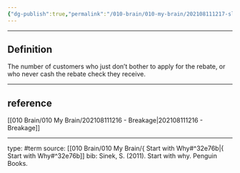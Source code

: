 ```yaml
---
{"dg-publish":true,"permalink":"/010-brain/010-my-brain/202108111217-slippage/","created":"2021-08-11T12:17:44.000-04:00","updated":"2025-03-13T15:14:32.525-04:00"}
---
```


---

## Definition
The number of customers who just don’t bother to apply for the rebate, or who never cash the rebate check they receive.

--- 

## reference
[[010 Brain/010 My Brain/202108111216 - Breakage\|202108111216 - Breakage]]

---
 
type: #term 
source: [[010 Brain/010 My Brain/{ Start with Why#^32e76b\|{ Start with Why#^32e76b]]
bib: Sinek, S. (2011). Start with why. Penguin Books.